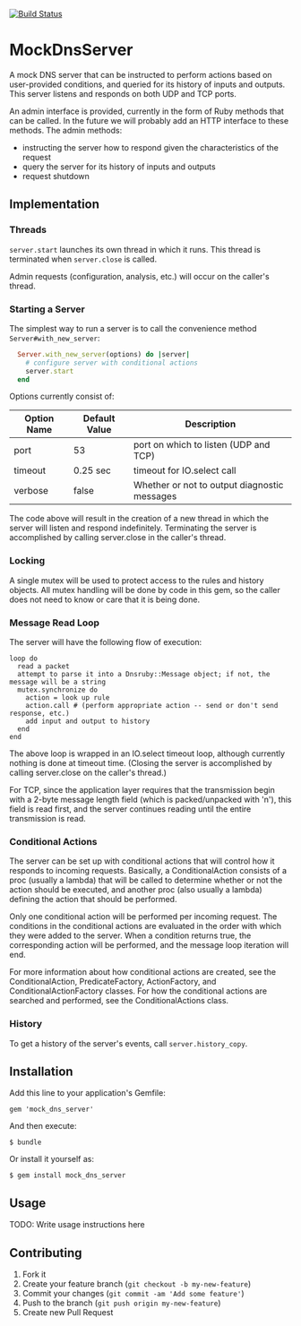 [![Build Status](https://travis-ci.org/keithrbennett/mock_dns_server.svg)](https://travis-ci.org/keithrbennett/mock_dns_server)

# MockDnsServer

A mock DNS server that can be instructed to perform actions based on
user-provided conditions, and queried for its history of inputs and outputs.
This server listens and responds on both UDP and TCP ports.

An admin interface is provided, currently in the form of Ruby methods that
can be called.  In the future we will probably add an HTTP interface
to these methods. The admin methods:

* instructing the server how to respond given the characteristics of the request
* query the server for its history of inputs and outputs
* request shutdown


## Implementation


### Threads

```server.start``` launches its own thread in which it runs. This thread is terminated when ```server.close``` is called.

Admin requests (configuration, analysis, etc.) will occur on the caller's thread.


### Starting a Server

The simplest way to run a server is to call the convenience method ```Server#with_new_server```:

```ruby
  Server.with_new_server(options) do |server|
    # configure server with conditional actions
    server.start
  end
```

Options currently consist of:

Option Name|Default Value|Description
-----------|-------------|-----------|
port       | 53          | port on which to listen (UDP and TCP)
timeout    | 0.25 sec    | timeout for IO.select call
verbose    | false       | Whether or not to output diagnostic messages

The code above will result in the creation of a new thread in which the server will listen
and respond indefinitely.  Terminating the server is accomplished by calling server.close
in the caller's thread.


### Locking

A single mutex will be used to protect access to the rules and history objects.
All mutex handling will be done by code in this gem, so the caller does not
need to know or care that it is being done.


### Message Read Loop

The server will have the following flow of execution:

```
loop do
  read a packet
  attempt to parse it into a Dnsruby::Message object; if not, the message will be a string
  mutex.synchronize do
    action = look up rule
    action.call # (perform appropriate action -- send or don't send response, etc.)
    add input and output to history
  end
end
```

The above loop is wrapped in an IO.select timeout loop, although currently nothing
is done at timeout time.  (Closing the server is accomplished by calling server.close
on the caller's thread.)

For TCP, since the application layer requires that the transmission begin with a 2-byte
message length field (which is packed/unpacked with 'n'), this field is read first,
and the server continues reading until the entire transmission is read.

### Conditional Actions

The server can be set up with conditional actions that will control how it responds to
incoming requests.  Basically, a ConditionalAction consists of a proc (usually a lambda)
that will be called to determine whether or not the action should be executed,
and another proc (also usually a lambda) defining the action that should be performed.

Only one conditional action will be performed per incoming request.
The conditions in the conditional actions are evaluated in the order with which
they were added to the server.  When a condition returns true, the corresponding
action will be performed, and the message loop iteration will end.

For more information about how conditional actions are created, see the ConditionalAction,
PredicateFactory, ActionFactory, and ConditionalActionFactory classes.  For how
the conditional actions are searched and performed, see the ConditionalActions class.


### History

To get a history of the server's events, call ```server.history_copy```.


## Installation

Add this line to your application's Gemfile:

    gem 'mock_dns_server'

And then execute:

    $ bundle

Or install it yourself as:

    $ gem install mock_dns_server

## Usage

TODO: Write usage instructions here

## Contributing

1. Fork it
2. Create your feature branch (`git checkout -b my-new-feature`)
3. Commit your changes (`git commit -am 'Add some feature'`)
4. Push to the branch (`git push origin my-new-feature`)
5. Create new Pull Request
